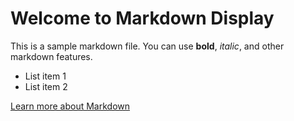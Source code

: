 # Welcome to Markdown Display

This is a sample markdown file. You can use **bold**, *italic*, and other markdown features.

- List item 1
- List item 2

[Learn more about Markdown](https://www.markdownguide.org/)

